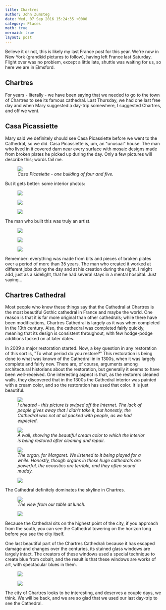 ```yaml
---
title: Chartres
author: John Zumsteg
date: Wed, 07 Sep 2016 15:24:35 +0000
category: Places
math: true
mermaid: true
layout: post
---
```

Believe it or not, this is likely my last France post for this year. We're now in New York (grandkid pictures to follow), having left France last Saturday. Flight over was no problem, except a little late, shuttle was waiting for us, so here we are in Elmsford.
<h2>Chartres</h2>
For years - literally - we have been saying that we needed to go to the town of Chartres to see its famous cathedral. Last Thursday, we had one last free day and when Mary suggested a day-trip somewhere, I suggested Chartres, and off we went.
<h2>Casa Picassiette</h2>
Mary said we definitely should see Casa Picassiette before we went to the Cathedral, so we did. Casa Picassiette is, um, an "unusual" house. The man who lived in it covered darn near every surface with mosaic designs made from broken plates he picked up during the day. Only a few pictures will describe this; words fail me.

<figure class = "landscape">
	<img src="{{site.url}}/assets/images/2016/09/DSC05300.jpg"/>
	<figcaption><em>Casa Picasiette - one building of four and five.</em></figcaption>
</figure>



But it gets better: some interior photos:

<figure class = "landscape">
	<img src="{{site.url}}/assets/images/2016/09/DSC05304.jpg"/>
	<figcaption></figcaption>
</figure>

 <figure class = "portrait">
	<img src="{{site.url}}/assets/images/2016/09/DSC05326.jpg"/>
	<figcaption></figcaption>
</figure>

 <figure class = "landscape">
	<img src="{{site.url}}/assets/images/2016/09/DSC05310.jpg"/>
	<figcaption></figcaption>
</figure>



The man who built this was truly an artist.

<figure class = "portrait">
	<img src="{{site.url}}/assets/images/2016/09/DSC05317.jpg"/>
	<figcaption></figcaption>
</figure>

 <figure class = "landscape">
	<img src="{{site.url}}/assets/images/2016/09/DSC05316.jpg"/>
	<figcaption></figcaption>
</figure>

 <figure class = "landscape">
	<img src="{{site.url}}/assets/images/2016/09/DSC05315.jpg"/>
	<figcaption></figcaption>
</figure>



Remember: everything was made from bits and pieces of broken plates over a period of more than 35 years. The man who created it worked at different jobs during the day and at his creation during the night. I might add, just as a sidelight, that he had several stays in a mental hospital. Just saying...
<h2>Chartres Cathedral</h2>
Most people who know these things say that the Cathedral at Chartres is the most beautiful Gothic cathedral in France and maybe the world. One reason is that it is far more original than other cathedrals; while there have been modifications, Chartres Cathedral is largely as it was when completed in the 13th century. Also, the cathedral was completed fairly quickly, meaning that its design is consistent throughout, with few hodge-podge additions tacked on at later dates.

In 2009 a major restoration started. Now, a key question in any restoration of this sort is, "To what period do you restore?" This restoration is being done to what was known of the Cathedral in in 1300s, when it was largely complete and fairly new. There are, of course, arguments among architectural historians about the restoration, but generally it seems to have been well-received. One interesting aspect is that, as the restorers cleaned walls, they discovered that in the 1300s the Cathedral interior was painted with a cream color, and so the restoration has used that color. It is just beautiful.

<figure class = "landscape">
	<img src="{{site.url}}/assets/images/2016/09/chartres-cathedral-interior-1024x768.jpg"/>
	<figcaption><em>I cheated - this picture is swiped off the Internet. The lack of people gives away that I didn't take it, but honestly, the Cathedral was not at all packed with people, as we had expected.</em></figcaption>
</figure>



<figure class = "portrait">
	<img src="{{site.url}}/assets/images/2016/09/DSC05373.jpg"/>
	<figcaption><em>A wall, showing the beautiful cream color to which the interior is being restored after cleaning and repair.</em></figcaption>
</figure>



<figure class = "portrait">
	<img src="{{site.url}}/assets/images/2016/09/DSC05370.jpg"/>
	<figcaption><em>The organ, for Margaret. We listened to it being played for a while. Honestly, though organs in these huge cathedrals are powerful, the acoustics are terrible, and they often sound muddy.</em></figcaption>
</figure>



<figure class = "portrait">
	<img src="{{site.url}}/assets/images/2016/09/DSC05340.jpg"/>
	<figcaption></figcaption>
</figure>



The Cathedral definitely dominates the skyline in Chartres.

<figure class = "landscape">
	<img src="{{site.url}}/assets/images/2016/09/DSC05337.jpg"/>
	<figcaption><em>The view from our table at lunch.</em></figcaption>
</figure>



<figure class = "landscape">
	<img src="{{site.url}}/assets/images/2016/09/DSC05378.jpg"/>
	<figcaption></figcaption>
</figure>



Because the Cathedral sits on the highest point of the city, if you approach from the south, you can see the Cathedral towering on the horizon long before you see the city itself.

One last beautiful part of the Chartres Cathedral: because it has escaped damage and changes over the centuries, its stained glass windows are largely intact. The creators of these windows used a special technique to create blue from cobalt, and the result is that these windows are works of art, with spectacular blues in them.

<figure class = "landscape">
	<img src="{{site.url}}/assets/images/2016/09/DSC05339.jpg"/>
	<figcaption></figcaption>
</figure>

<figure class = "portrait">
	<img src="{{site.url}}/assets/images/2016/09/DSC05362.jpg"/>
	<figcaption></figcaption>
</figure>



The city of Chartres looks to be interesting, and deserves a couple days, we think. We will be back, and we are so glad that we used our last day-trip to see the Cathedral.
